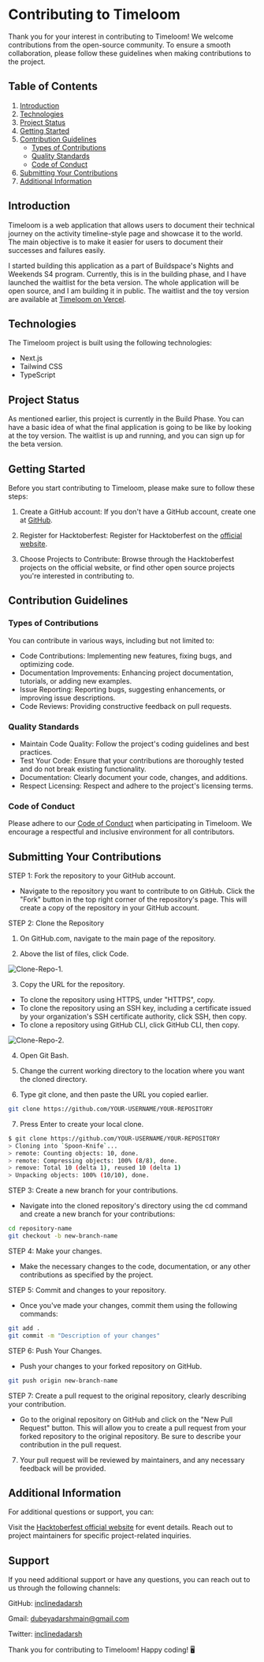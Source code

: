 # Contributing to Timeloom

Thank you for your interest in contributing to Timeloom! We welcome contributions from the open-source community. To ensure a smooth collaboration, please follow these guidelines when making contributions to the project.

## Table of Contents

1. [Introduction](#introduction)
2. [Technologies](#technologies)
3. [Project Status](#project-status)
4. [Getting Started](#getting-started)
5. [Contribution Guidelines](#contribution-guidelines)
      - [Types of Contributions](#types-of-contributions)
      - [Quality Standards](#quality-standards)
      - [Code of Conduct](#code-of-conduct)
6. [Submitting Your Contributions](#submitting-your-contributions)
7. [Additional Information](#additional-information)

## Introduction

Timeloom is a web application that allows users to document their technical journey on the activity timeline-style page and showcase it to the world. The main objective is to make it easier for users to document their successes and failures easily.

I started building this application as a part of Buildspace's Nights and Weekends S4 program. Currently, this is in the building phase, and I have launched the waitlist for the beta version. The whole application will be open source, and I am building it in public. The waitlist and the toy version are available at [Timeloom on Vercel](https://timeloom.vercel.app/).

## Technologies

The Timeloom project is built using the following technologies:

- Next.js
- Tailwind CSS
- TypeScript

## Project Status

As mentioned earlier, this project is currently in the Build Phase. You can have a basic idea of what the final application is going to be like by looking at the toy version. The waitlist is up and running, and you can sign up for the beta version.

## Getting Started

Before you start contributing to Timeloom, please make sure to follow these steps:

1. Create a GitHub account: If you don't have a GitHub account, create one at [GitHub](https://github.com/).

2. Register for Hacktoberfest: Register for Hacktoberfest on the [official website](https://hacktoberfest.digitalocean.com/).

3. Choose Projects to Contribute: Browse through the Hacktoberfest projects on the official website, or find other open source projects you're interested in contributing to.

## Contribution Guidelines

### Types of Contributions

You can contribute in various ways, including but not limited to:

- Code Contributions: Implementing new features, fixing bugs, and optimizing code.
- Documentation Improvements: Enhancing project documentation, tutorials, or adding new examples.
- Issue Reporting: Reporting bugs, suggesting enhancements, or improving issue descriptions.
- Code Reviews: Providing constructive feedback on pull requests.

### Quality Standards

- Maintain Code Quality: Follow the project's coding guidelines and best practices.
- Test Your Code: Ensure that your contributions are thoroughly tested and do not break existing functionality.
- Documentation: Clearly document your code, changes, and additions.
- Respect Licensing: Respect and adhere to the project's licensing terms.

### Code of Conduct

Please adhere to our [Code of Conduct](CODE_OF_CONDUCT.md) when participating in Timeloom. We encourage a respectful and inclusive environment for all contributors.

## Submitting Your Contributions

STEP 1: Fork the repository to your GitHub account.

- Navigate to the repository you want to contribute to on GitHub. Click the "Fork" button in the top right corner of the repository's page. This will create a copy of the repository in your GitHub account.

STEP 2: Clone the Repository

1. On GitHub.com, navigate to the main page of the repository.

2. Above the list of files, click  Code.

![Clone-Repo-1.](/assets/contributing-img/click-on-Code.png "Clone-repo-1")

3. Copy the URL for the repository.

- To clone the repository using HTTPS, under "HTTPS", copy.
- To clone the repository using an SSH key, including a certificate issued by your organization's SSH certificate authority, click SSH, then copy.
- To clone a repository using GitHub CLI, click GitHub CLI, then copy.

![Clone-Repo-2.](/assets/contributing-img/copy-repo-url.png "Clone-repo-2")

4. Open Git Bash.

5. Change the current working directory to the location where you want the cloned directory.

6. Type git clone, and then paste the URL you copied earlier.

```sh
git clone https://github.com/YOUR-USERNAME/YOUR-REPOSITORY
```

7. Press Enter to create your local clone.

```sh
$ git clone https://github.com/YOUR-USERNAME/YOUR-REPOSITORY
> Cloning into `Spoon-Knife`...
> remote: Counting objects: 10, done.
> remote: Compressing objects: 100% (8/8), done.
> remove: Total 10 (delta 1), reused 10 (delta 1)
> Unpacking objects: 100% (10/10), done.
```

STEP 3: Create a new branch for your contributions.

- Navigate into the cloned repository's directory using the cd command and create a new branch for your contributions:

```sh
cd repository-name
git checkout -b new-branch-name
```

STEP 4: Make your changes.

- Make the necessary changes to the code, documentation, or any other contributions as specified by the project.

STEP 5: Commit and changes to your repository.

- Once you've made your changes, commit them using the following commands:

```sh
git add .
git commit -m "Description of your changes"
```

STEP 6: Push Your Changes.

- Push your changes to your forked repository on GitHub.

```sh
git push origin new-branch-name
```

STEP 7: Create a pull request to the original repository, clearly describing your contribution.

- Go to the original repository on GitHub and click on the "New Pull Request" button. This will allow you to create a pull request from your forked repository to the original repository. Be sure to describe your contribution in the pull request.

7. Your pull request will be reviewed by maintainers, and any necessary feedback will be provided.

## Additional Information

For additional questions or support, you can:

Visit the [Hacktoberfest official website](https://hacktoberfest.com) for event details.
Reach out to project maintainers for specific project-related inquiries.

## Support

If you need additional support or have any questions, you can reach out to us through the following channels:

GitHub: [inclinedadarsh](https://github.com/inclinedadarsh)

Gmail: dubeyadarshmain@gmail.com

Twitter: [inclinedadarsh](https://twitter.com/inclinedadarsh)

Thank you for contributing to Timeloom! Happy coding! 🖥️
